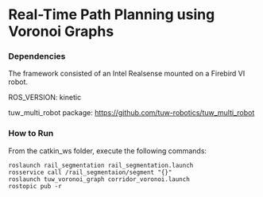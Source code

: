 # Real-Time Path Planning using Voronoi Graphs

### Dependencies
The framework consisted of an Intel Realsense mounted on a Firebird VI robot.

ROS_VERSION: kinetic

tuw_multi_robot package: https://github.com/tuw-robotics/tuw_multi_robot

### How to Run
From the catkin_ws folder, execute the following commands:
```linux
roslaunch rail_segmentation rail_segmentation.launch
rosservice call /rail_segmentaion/segment "{}"
roslaunch tuw_voronoi_graph corridor_voronoi.launch
rostopic pub -r 
```
